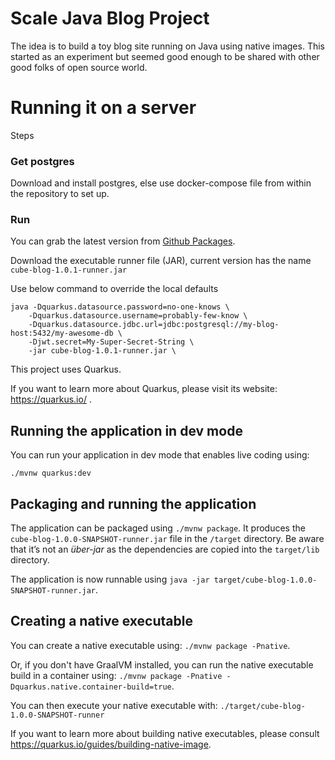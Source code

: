 # Scale Java Blog Project

The idea is to build a toy blog site running on Java using native images. This started as an experiment
but seemed good enough to be shared with other good folks of open source world.

# Running it on a server
Steps
### Get postgres 
Download and install postgres, else use docker-compose file from within the repository to set up.

### Run
You can grab the latest version from [Github Packages](https://github.com/supaldubey/blog-server/packages/373751). 

Download the executable runner file (JAR), current version has the name ```cube-blog-1.0.1-runner.jar```

Use below command to override the local defaults 

```
java -Dquarkus.datasource.password=no-one-knows \
    -Dquarkus.datasource.username=probably-few-know \
    -Dquarkus.datasource.jdbc.url=jdbc:postgresql://my-blog-host:5432/my-awesome-db \
    -Djwt.secret=My-Super-Secret-String \
    -jar cube-blog-1.0.1-runner.jar \
```

This project uses Quarkus.

If you want to learn more about Quarkus, please visit its website: https://quarkus.io/ .


## Running the application in dev mode

You can run your application in dev mode that enables live coding using:
```
./mvnw quarkus:dev
```

## Packaging and running the application

The application can be packaged using `./mvnw package`.
It produces the `cube-blog-1.0.0-SNAPSHOT-runner.jar` file in the `/target` directory.
Be aware that it’s not an _über-jar_ as the dependencies are copied into the `target/lib` directory.

The application is now runnable using `java -jar target/cube-blog-1.0.0-SNAPSHOT-runner.jar`.

## Creating a native executable

You can create a native executable using: `./mvnw package -Pnative`.

Or, if you don't have GraalVM installed, you can run the native executable build in a container using: `./mvnw package -Pnative -Dquarkus.native.container-build=true`.

You can then execute your native executable with: `./target/cube-blog-1.0.0-SNAPSHOT-runner`

If you want to learn more about building native executables, please consult https://quarkus.io/guides/building-native-image.

